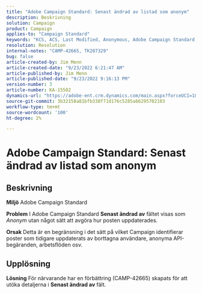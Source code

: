 ```yaml
---
title: "Adobe Campaign Standard: Senast ändrad av listad som anonym"
description: Beskrivning
solution: Campaign
product: Campaign
applies-to: "Campaign Standard"
keywords: "KCS, ACS, Last Modified, Anonymous, Adobe Campaign Standard, CAMP-42665"
resolution: Resolution
internal-notes: "CAMP-42665, TK207329"
bug: false
article-created-by: Jim Menn
article-created-date: "9/23/2022 6:21:47 AM"
article-published-by: Jim Menn
article-published-date: "9/23/2022 9:16:13 PM"
version-number: 3
article-number: KA-15502
dynamics-url: "https://adobe-ent.crm.dynamics.com/main.aspx?forceUCI=1&pagetype=entityrecord&etn=knowledgearticle&id=96cbbefd-073b-ed11-9db1-0022480866ad"
source-git-commit: 3b32158a81bfb338f71d176c5285a66295702103
workflow-type: tm+mt
source-wordcount: '100'
ht-degree: 2%

---
```


# Adobe Campaign Standard: Senast ändrad av listad som anonym

## Beskrivning


<b>Miljö</b>
Adobe Campaign Standard

<b>Problem</b>
I Adobe Campaign Standard <b>Senast ändrad av</b> fältet visas som *Anonym* utan något sätt att avgöra hur posten uppdaterades.

<b>Orsak</b>
Detta är en begränsning i det sätt på vilket Campaign identifierar poster som tidigare uppdaterats av borttagna användare, anonyma API-begäranden, arbetsflöden osv.


## Upplösning


<b>Lösning</b>
För närvarande har en förbättring (CAMP-42665) skapats för att utöka detaljerna i <b>Senast ändrad av</b> fält.
